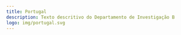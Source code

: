 ```yaml
---
title: Portugal
description: Texto descritivo do Departamento de Investigação B
logo: img/portugal.svg
---
```

